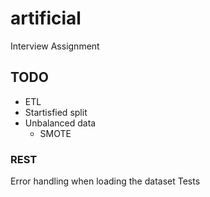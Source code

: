 # artificial
Interview Assignment

## TODO
* ETL
* Startisfied split
* Unbalanced data
  * SMOTE


### REST
Error handling when loading the dataset
Tests
